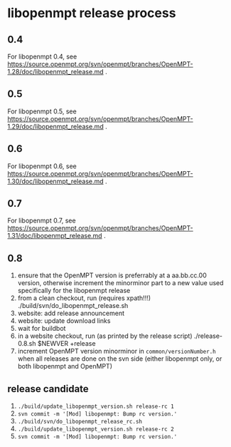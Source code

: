 libopenmpt release process
==========================

0.4
---

For libopenmpt 0.4, see
https://source.openmpt.org/svn/openmpt/branches/OpenMPT-1.28/doc/libopenmpt_release.md
.

0.5
---

For libopenmpt 0.5, see
https://source.openmpt.org/svn/openmpt/branches/OpenMPT-1.29/doc/libopenmpt_release.md
.

0.6
---

For libopenmpt 0.6, see
https://source.openmpt.org/svn/openmpt/branches/OpenMPT-1.30/doc/libopenmpt_release.md
.

0.7
---

For libopenmpt 0.7, see
https://source.openmpt.org/svn/openmpt/branches/OpenMPT-1.31/doc/libopenmpt_release.md
.

0.8
---

 1. ensure that the OpenMPT version is preferrably at a aa.bb.cc.00 version,
    otherwise increment the minorminor part to a new value used specifically for
    the libopenmpt release
 2. from a clean checkout, run (requires xpath!!!)
        ./build/svn/do_libopenmpt_release.sh
 3. website: add release announcement
 4. website: update download links
 5. wait for buildbot
 6. in a website checkout, run (as printed by the release script)
        ./release-0.8.sh $NEWVER +release
 7. increment OpenMPT version minorminor in `common/versionNumber.h` when all
    releases are done on the svn side (either libopenmpt only, or both
    libopenmpt and OpenMPT)

release candidate
-----------------

 1. `./build/update_libopenmpt_version.sh release-rc 1`
 2. `svn commit -m '[Mod] libopenmpt: Bump rc version.'`
 3. `./build/svn/do_libopenmpt_release_rc.sh`
 4. `./build/update_libopenmpt_version.sh release-rc 2`
 5. `svn commit -m '[Mod] libopenmpt: Bump rc version.'`
